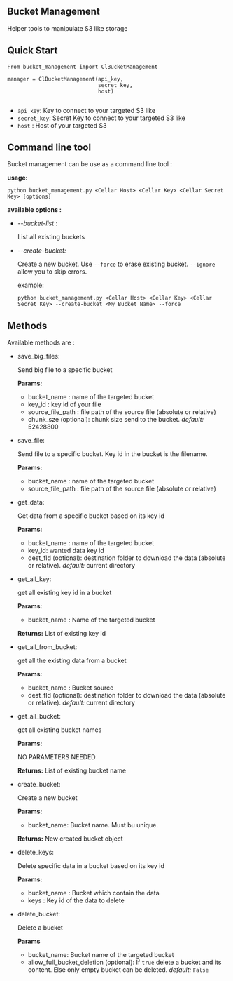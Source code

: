 Bucket Management
----
Helper tools to manipulate S3 like storage

Quick Start
---
```
From bucket_management import ClBucketManagement

manager = ClBucketManagement(api_key,
                             secret_key,
                             host)
                             
```

* `api_key`: Key to connect to your targeted S3 like
* `secret_key`: Secret Key to connect to your targeted S3 like 
* `host` : Host of your targeted S3


Command line tool
---
Bucket management can be use as a command line tool :

**usage:**
```
python bucket_management.py <Cellar Host> <Cellar Key> <Cellar Secret Key> [options]
```

**available options :**

* *--bucket-list* :

   List all existing buckets

* *--create-bucket:*

   Create a new bucket. Use `--force` to erase existing bucket.
   `--ignore` allow you to skip errors.
   
   example:
   
   `python bucket_management.py <Cellar Host> <Cellar Key> <Cellar Secret Key> --create-bucket <My Bucket Name> --force`


Methods
---
Available methods are :

* save_big_files:
  
   Send big file to a specific bucket
   
   **Params:**
   * bucket_name : name of the targeted bucket
   * key_id : key id of your file
   * source_file_path : file path of the source file (absolute or relative)
   * chunk_sze (optional): chunk size send to the bucket. *default:* 52428800

* save_file:

   Send file to a specific bucket. Key id in the bucket is the filename.
   
   **Params:**
   * bucket_name : name of the targeted bucket
   * source_file_path : file path of the source file (absolute or relative)

* get_data:

  Get data from a specific bucket based on its key id
  
  **Params:**
  * bucket_name : name of the targeted bucket
  * key_id: wanted data key id
  * dest_fld (optional): destination folder to download the data (absolute or relative). *default:* current directory

* get_all_key:

   get all existing key id in a bucket
   
  **Params:**
   * bucket_name : Name of the targeted bucket

   **Returns:**
   List of existing key id
 
* get_all_from_bucket:

   get all the existing data from a bucket

   **Params:**
   * bucket_name : Bucket source
   * dest_fld (optional): destination folder to download the data (absolute or relative). *default:* current directory

* get_all_bucket:

   get all existing bucket names

   **Params:**
   
   NO PARAMETERS NEEDED

   **Returns:**
   List of existing bucket name

* create_bucket:

   Create a new bucket
   
   **Params:**
   * bucket_name: Bucket name. Must bu unique.

   **Returns:**
   New created bucket object

* delete_keys:

  Delete specific data in a bucket based on its key id
  
  **Params:**
  * bucket_name : Bucket which contain the data
  * keys : Key id of the data to delete

* delete_bucket:

    Delete a bucket
    
    **Params**
    * bucket_name: Bucket name of the targeted bucket
    * allow_full_bucket_deletion (optional): If `true` delete a bucket and its content. Else only empty bucket can be deleted.
    *default:* `False`

